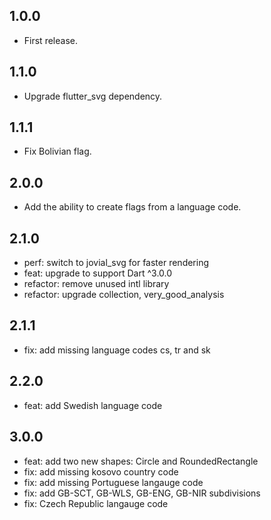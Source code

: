 ## 1.0.0

- First release.

## 1.1.0

- Upgrade flutter_svg dependency.

## 1.1.1

- Fix Bolivian flag.

## 2.0.0

- Add the ability to create flags from a language code.

## 2.1.0

- perf: switch to jovial_svg for faster rendering
- feat: upgrade to support Dart ^3.0.0
- refactor: remove unused intl library
- refactor: upgrade collection, very_good_analysis

## 2.1.1

- fix: add missing language codes cs, tr and sk

## 2.2.0

- feat: add Swedish language code

## 3.0.0

- feat: add two new shapes: Circle and RoundedRectangle
- fix: add missing kosovo country code
- fix: add missing Portuguese langauge code
- fix: add GB-SCT, GB-WLS, GB-ENG, GB-NIR subdivisions
- fix: Czech Republic langauge code
